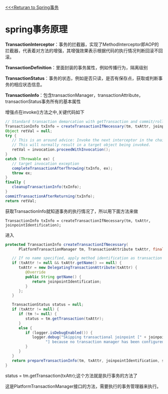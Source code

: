 [<<<Returan to Spring事务](../spring-事务.md)
# spring事务原理



**TransactionInterceptor**：事务的拦截器，实现了MethodInterceptor即AOP的拦截器，代表着对方法的增强，其增强效果表示根据代码的执行情况判断回滚不回滚。

**TransactionDefinition**：里面封装的事务属性，例如传播行为，隔离级别

**TransactionStatus**：事务的状态，例如是否只读，是否有保存点，获取或判断事务的相应状态信息。

**TransactionInfo**：包含transactionManager，transactionAttribute，transactionStatus事务所有的基本属性

增强点在invoke()方法之中,关键代码如下

```java
// Standard transaction demarcation with getTransaction and commit/rollback calls.
TransactionInfo txInfo = createTransactionIfNecessary(tm, txAttr, joinpointIdentification);
Object retVal = null;
try {
   // This is an around advice: Invoke the next interceptor in the chain.
   // This will normally result in a target object being invoked.
   retVal = invocation.proceedWithInvocation();
}
catch (Throwable ex) {
   // target invocation exception
   completeTransactionAfterThrowing(txInfo, ex);
   throw ex;
}
finally {
   cleanupTransactionInfo(txInfo);
}
commitTransactionAfterReturning(txInfo);
return retVal;
```

获取TransactionInfo就知道事务的执行情况了，所以用下面方法来做

```
TransactionInfo txInfo = createTransactionIfNecessary(tm, txAttr, joinpointIdentification);
```

进入

```java
protected TransactionInfo createTransactionIfNecessary(
      PlatformTransactionManager tm, TransactionAttribute txAttr, final String joinpointIdentification) {

   // If no name specified, apply method identification as transaction name.
   if (txAttr != null && txAttr.getName() == null) {
      txAttr = new DelegatingTransactionAttribute(txAttr) {
         @Override
         public String getName() {
            return joinpointIdentification;
         }
      };
   }

   TransactionStatus status = null;
   if (txAttr != null) {
      if (tm != null) {
         status = tm.getTransaction(txAttr);
      }
      else {
         if (logger.isDebugEnabled()) {
            logger.debug("Skipping transactional joinpoint [" + joinpointIdentification +
                  "] because no transaction manager has been configured");
         }
      }
   }
   return prepareTransactionInfo(tm, txAttr, joinpointIdentification, status);
}
```

status = tm.getTransaction(txAttr);这个方法就是执行事务的方法了

这是PlatformTransactionManager接口的方法，需要执行的事务管理器来执行。

